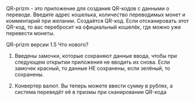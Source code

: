 QR-prizm - это приложение для создания QR-кодов с данными о переводе.
Введите адрес кошелька, количество переводимых монет и комментарий при желании. Создаётся QR-код. Если отсканировать этот QR-код, то вас перебросит на официальный кошелёк, где можно уже перевести монеты.



QR-prizm версии 1.5
Что нового?

1) Введены замочки, которые сохраняют данные ввода, чтобы при следующем открытии приложения не вводить их снова. Если замочек красный, то данные НЕ сохранены, если зелёный, то сохранены.

2) Конвертер валют. Вы теперь можете ввести сумму в рублях, а система переведёт её в призмы при сканировании QR-кода